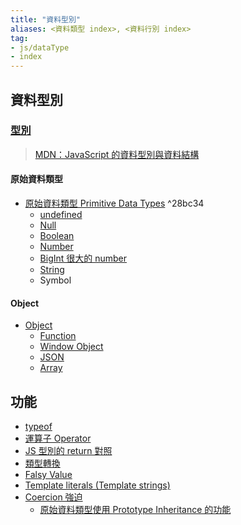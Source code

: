 ```yaml
---
title: "資料型別"
aliases: <資料類型 index>, <資料行別 index>
tag: 
- js/dataType
- index
---
```

## 資料型別
### [型別](型別.md)
>[MDN：JavaScript 的資料型別與資料結構](https://developer.mozilla.org/zh-TW/docs/Web/JavaScript/Data_structures)


#### 原始資料類型
- [原始資料類型 Primitive Data Types](原始資料類型%20Primitive%20Data%20Types.md) ^28bc34
	- [undefined](undefined.md)
	- [Null](Null.md)
	- [Boolean](Boolean.md)
	- [Number](Number.md)
	- [BigInt 很大的 number](BigInt%20很大的%20number.md)
	- [String](String.md)
	- Symbol
#### Object
- [Object](Object.md)
	- [Function](Function.md)
	- [Window Object](Window%20Object.md)
	- [JSON](JSON.md)
	- [Array](Array.md)


## 功能
- [typeof](typeof.md)
- [運算子 Operator](運算子%20Operator.md)
- [JS 型別的 return 對照](JS%20型別的%20return%20對照.md)
- [類型轉換](類型轉換.md)
- [Falsy Value](Falsy%20Value.md)
- [Template literals (Template strings)](Template%20literals%20(Template%20strings).md)
- [Coercion 強迫](Coercion%20強迫.md)
	- [原始資料類型使用 Prototype Inheritance 的功能](原始資料類型使用%20Prototype%20Inheritance%20的功能.md)



